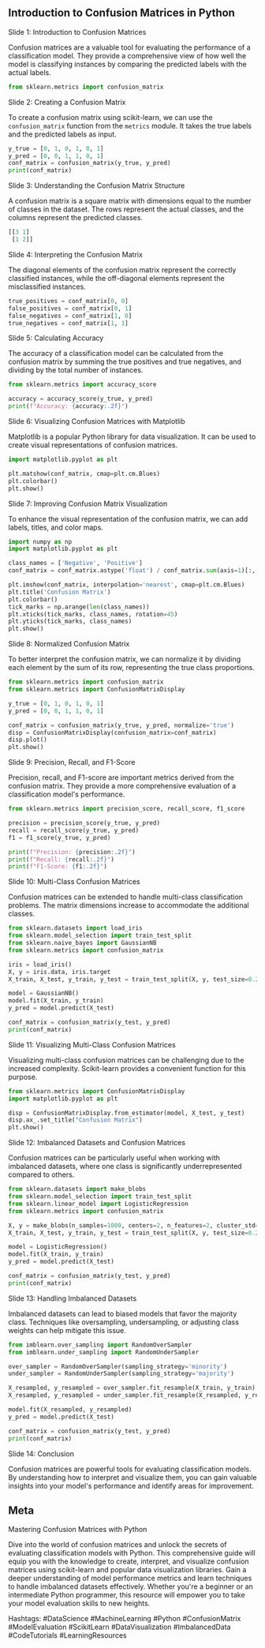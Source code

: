 ## Introduction to Confusion Matrices in Python
Slide 1: Introduction to Confusion Matrices

Confusion matrices are a valuable tool for evaluating the performance of a classification model. They provide a comprehensive view of how well the model is classifying instances by comparing the predicted labels with the actual labels.

```python
from sklearn.metrics import confusion_matrix
```

Slide 2: Creating a Confusion Matrix

To create a confusion matrix using scikit-learn, we can use the `confusion_matrix` function from the `metrics` module. It takes the true labels and the predicted labels as input.

```python
y_true = [0, 1, 0, 1, 0, 1]
y_pred = [0, 0, 1, 1, 0, 1]
conf_matrix = confusion_matrix(y_true, y_pred)
print(conf_matrix)
```

Slide 3: Understanding the Confusion Matrix Structure

A confusion matrix is a square matrix with dimensions equal to the number of classes in the dataset. The rows represent the actual classes, and the columns represent the predicted classes.

```python
[[3 1]
 [1 2]]
```

Slide 4: Interpreting the Confusion Matrix

The diagonal elements of the confusion matrix represent the correctly classified instances, while the off-diagonal elements represent the misclassified instances.

```python
true_positives = conf_matrix[0, 0]
false_positives = conf_matrix[0, 1]
false_negatives = conf_matrix[1, 0]
true_negatives = conf_matrix[1, 1]
```

Slide 5: Calculating Accuracy

The accuracy of a classification model can be calculated from the confusion matrix by summing the true positives and true negatives, and dividing by the total number of instances.

```python
from sklearn.metrics import accuracy_score

accuracy = accuracy_score(y_true, y_pred)
print(f"Accuracy: {accuracy:.2f}")
```

Slide 6: Visualizing Confusion Matrices with Matplotlib

Matplotlib is a popular Python library for data visualization. It can be used to create visual representations of confusion matrices.

```python
import matplotlib.pyplot as plt

plt.matshow(conf_matrix, cmap=plt.cm.Blues)
plt.colorbar()
plt.show()
```

Slide 7: Improving Confusion Matrix Visualization

To enhance the visual representation of the confusion matrix, we can add labels, titles, and color maps.

```python
import numpy as np
import matplotlib.pyplot as plt

class_names = ['Negative', 'Positive']
conf_matrix = conf_matrix.astype('float') / conf_matrix.sum(axis=1)[:, np.newaxis]

plt.imshow(conf_matrix, interpolation='nearest', cmap=plt.cm.Blues)
plt.title('Confusion Matrix')
plt.colorbar()
tick_marks = np.arange(len(class_names))
plt.xticks(tick_marks, class_names, rotation=45)
plt.yticks(tick_marks, class_names)
plt.show()
```

Slide 8: Normalized Confusion Matrix

To better interpret the confusion matrix, we can normalize it by dividing each element by the sum of its row, representing the true class proportions.

```python
from sklearn.metrics import confusion_matrix
from sklearn.metrics import ConfusionMatrixDisplay

y_true = [0, 1, 0, 1, 0, 1]
y_pred = [0, 0, 1, 1, 0, 1]

conf_matrix = confusion_matrix(y_true, y_pred, normalize='true')
disp = ConfusionMatrixDisplay(confusion_matrix=conf_matrix)
disp.plot()
plt.show()
```

Slide 9: Precision, Recall, and F1-Score

Precision, recall, and F1-score are important metrics derived from the confusion matrix. They provide a more comprehensive evaluation of a classification model's performance.

```python
from sklearn.metrics import precision_score, recall_score, f1_score

precision = precision_score(y_true, y_pred)
recall = recall_score(y_true, y_pred)
f1 = f1_score(y_true, y_pred)

print(f"Precision: {precision:.2f}")
print(f"Recall: {recall:.2f}")
print(f"F1-Score: {f1:.2f}")
```

Slide 10: Multi-Class Confusion Matrices

Confusion matrices can be extended to handle multi-class classification problems. The matrix dimensions increase to accommodate the additional classes.

```python
from sklearn.datasets import load_iris
from sklearn.model_selection import train_test_split
from sklearn.naive_bayes import GaussianNB
from sklearn.metrics import confusion_matrix

iris = load_iris()
X, y = iris.data, iris.target
X_train, X_test, y_train, y_test = train_test_split(X, y, test_size=0.2, random_state=42)

model = GaussianNB()
model.fit(X_train, y_train)
y_pred = model.predict(X_test)

conf_matrix = confusion_matrix(y_test, y_pred)
print(conf_matrix)
```

Slide 11: Visualizing Multi-Class Confusion Matrices

Visualizing multi-class confusion matrices can be challenging due to the increased complexity. Scikit-learn provides a convenient function for this purpose.

```python
from sklearn.metrics import ConfusionMatrixDisplay
import matplotlib.pyplot as plt

disp = ConfusionMatrixDisplay.from_estimator(model, X_test, y_test)
disp.ax_.set_title("Confusion Matrix")
plt.show()
```

Slide 12: Imbalanced Datasets and Confusion Matrices

Confusion matrices can be particularly useful when working with imbalanced datasets, where one class is significantly underrepresented compared to others.

```python
from sklearn.datasets import make_blobs
from sklearn.model_selection import train_test_split
from sklearn.linear_model import LogisticRegression
from sklearn.metrics import confusion_matrix

X, y = make_blobs(n_samples=1000, centers=2, n_features=2, cluster_std=2, random_state=42)
X_train, X_test, y_train, y_test = train_test_split(X, y, test_size=0.2, random_state=42)

model = LogisticRegression()
model.fit(X_train, y_train)
y_pred = model.predict(X_test)

conf_matrix = confusion_matrix(y_test, y_pred)
print(conf_matrix)
```

Slide 13: Handling Imbalanced Datasets

Imbalanced datasets can lead to biased models that favor the majority class. Techniques like oversampling, undersampling, or adjusting class weights can help mitigate this issue.

```python
from imblearn.over_sampling import RandomOverSampler
from imblearn.under_sampling import RandomUnderSampler

over_sampler = RandomOverSampler(sampling_strategy='minority')
under_sampler = RandomUnderSampler(sampling_strategy='majority')

X_resampled, y_resampled = over_sampler.fit_resample(X_train, y_train)
X_resampled, y_resampled = under_sampler.fit_resample(X_resampled, y_resampled)

model.fit(X_resampled, y_resampled)
y_pred = model.predict(X_test)

conf_matrix = confusion_matrix(y_test, y_pred)
print(conf_matrix)
```

Slide 14: Conclusion

Confusion matrices are powerful tools for evaluating classification models. By understanding how to interpret and visualize them, you can gain valuable insights into your model's performance and identify areas for improvement.

## Meta
Mastering Confusion Matrices with Python

Dive into the world of confusion matrices and unlock the secrets of evaluating classification models with Python. This comprehensive guide will equip you with the knowledge to create, interpret, and visualize confusion matrices using scikit-learn and popular data visualization libraries. Gain a deeper understanding of model performance metrics and learn techniques to handle imbalanced datasets effectively. Whether you're a beginner or an intermediate Python programmer, this resource will empower you to take your model evaluation skills to new heights.

Hashtags: #DataScience #MachineLearning #Python #ConfusionMatrix #ModelEvaluation #ScikitLearn #DataVisualization #ImbalancedData #CodeTutorials #LearningResources


